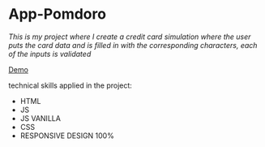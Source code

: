 # App-Pomdoro

_This is my project where I create a credit card simulation where the user puts the card data and is filled in with the corresponding characters, each of the inputs is validated_

[Demo](https://tomasdnlaranda.github.io/pomodoro-app////)

technical skills applied in the project:

* HTML 
* JS 
* JS VANILLA
* CSS
* RESPONSIVE DESIGN 100%
